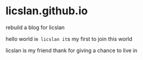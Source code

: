 # licslan.github.io
rebuild a blog for licslan 

hello world  i`m licslan it`s my first to join this world 

licslan is my friend thank for giving a chance to live in 
